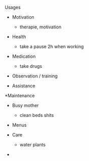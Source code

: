 Usages

* Motivation
	- therapie, motivation
* Health
	- take a pause 2h when working
* Medication
	- take drugs
* Observation / training

* Assistance

*Maintenance

* Busy mother
	- clean beds shits
* Menus

* Care
	- water plants
- 
